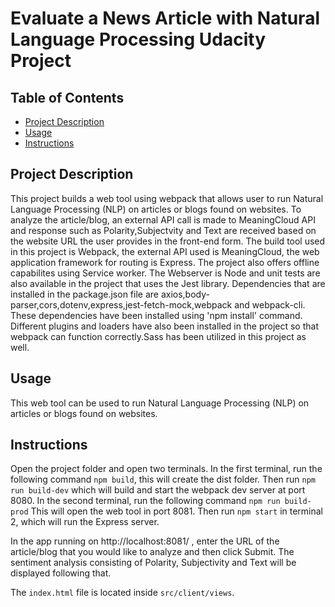 # Evaluate a News Article with Natural Language Processing Udacity Project

## Table of Contents

- [Project Description](#description)
- [Usage](#usage)
- [Instructions](#instructions)

## Project Description

This project builds a web tool using webpack that allows user to run Natural Language Processing (NLP) on articles or blogs found on websites. To analyze the article/blog, an external API call is made to MeaningCloud API and response such as Polarity,Subjectvity and Text are received based on the website URL the user provides in the front-end form. The build tool used in this project is Webpack, the external API used is MeaningCloud, the web application framework for routing is Express. The project also offers offline capabilites using Service worker. The Webserver is Node and unit tests are also available in the project that uses the Jest library. Dependencies that are installed in the package.json file are axios,body-parser,cors,dotenv,express,jest-fetch-mock,webpack and webpack-cli. These dependencies have been installed using 'npm install' command. Different plugins and loaders have also been installed in the project so that webpack can function correctly.Sass has been utilized in this project as well.

## Usage

This web tool can be used to run Natural Language Processing (NLP) on articles or blogs found on websites.

## Instructions

Open the project folder and open two terminals. In the first terminal, run the following command `npm build`, this will create the dist folder. Then run `npm run build-dev` which will build and start the webpack dev server at port 8080. In the second terminal, run the following command `npm run build-prod` This will open the web tool in port 8081. Then run `npm start` in terminal 2, which will run the Express server.

In the app running on http://localhost:8081/ , enter the URL of the article/blog that you would like to analyze and then click Submit. The sentiment analysis consisting of Polarity, Subjectivity and Text will be displayed following that.

The `index.html` file is located inside `src/client/views`.
